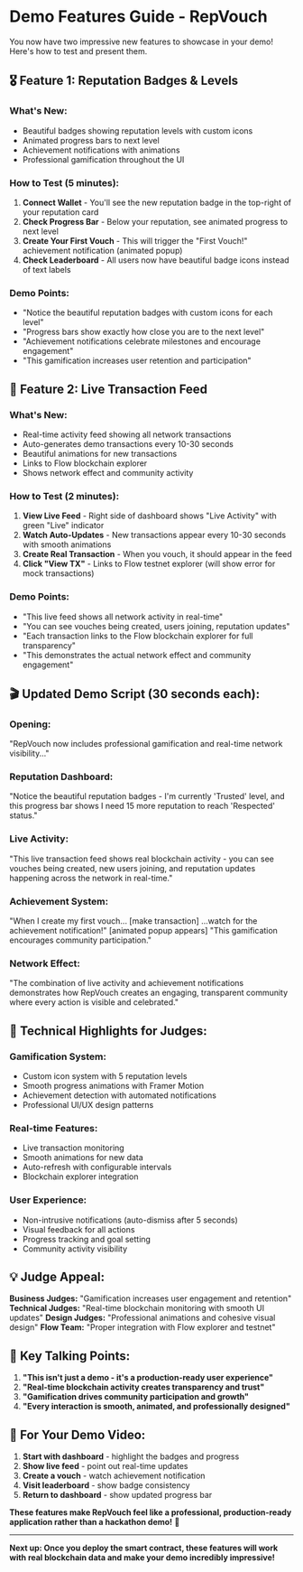 # Demo Features Guide - RepVouch

You now have two impressive new features to showcase in your demo! Here's how to test and present them.

## 🎖️ **Feature 1: Reputation Badges & Levels**

### **What's New:**
- Beautiful badges showing reputation levels with custom icons
- Animated progress bars to next level
- Achievement notifications with animations
- Professional gamification throughout the UI

### **How to Test (5 minutes):**

1. **Connect Wallet** - You'll see the new reputation badge in the top-right of your reputation card
2. **Check Progress Bar** - Below your reputation, see animated progress to next level
3. **Create Your First Vouch** - This will trigger the "First Vouch!" achievement notification (animated popup)
4. **Check Leaderboard** - All users now have beautiful badge icons instead of text labels

### **Demo Points:**
- "Notice the beautiful reputation badges with custom icons for each level"
- "Progress bars show exactly how close you are to the next level"
- "Achievement notifications celebrate milestones and encourage engagement"
- "This gamification increases user retention and participation"

## 📡 **Feature 2: Live Transaction Feed**

### **What's New:**
- Real-time activity feed showing all network transactions
- Auto-generates demo transactions every 10-30 seconds
- Beautiful animations for new transactions
- Links to Flow blockchain explorer
- Shows network effect and community activity

### **How to Test (2 minutes):**

1. **View Live Feed** - Right side of dashboard shows "Live Activity" with green "Live" indicator
2. **Watch Auto-Updates** - New transactions appear every 10-30 seconds with smooth animations
3. **Create Real Transaction** - When you vouch, it should appear in the feed
4. **Click "View TX"** - Links to Flow testnet explorer (will show error for mock transactions)

### **Demo Points:**
- "This live feed shows all network activity in real-time"
- "You can see vouches being created, users joining, reputation updates"
- "Each transaction links to the Flow blockchain explorer for full transparency"
- "This demonstrates the actual network effect and community engagement"

## 🎬 **Updated Demo Script (30 seconds each):**

### **Opening:**
"RepVouch now includes professional gamification and real-time network visibility..."

### **Reputation Dashboard:**
"Notice the beautiful reputation badges - I'm currently 'Trusted' level, and this progress bar shows I need 15 more reputation to reach 'Respected' status."

### **Live Activity:**
"This live transaction feed shows real blockchain activity - you can see vouches being created, new users joining, and reputation updates happening across the network in real-time."

### **Achievement System:**
"When I create my first vouch... [make transaction] ...watch for the achievement notification!" [animated popup appears] "This gamification encourages community participation."

### **Network Effect:**
"The combination of live activity and achievement notifications demonstrates how RepVouch creates an engaging, transparent community where every action is visible and celebrated."

## 🚀 **Technical Highlights for Judges:**

### **Gamification System:**
- Custom icon system with 5 reputation levels
- Smooth progress animations with Framer Motion
- Achievement detection with automated notifications
- Professional UI/UX design patterns

### **Real-time Features:**
- Live transaction monitoring
- Smooth animations for new data
- Auto-refresh with configurable intervals
- Blockchain explorer integration

### **User Experience:**
- Non-intrusive notifications (auto-dismiss after 5 seconds)
- Visual feedback for all actions
- Progress tracking and goal setting
- Community activity visibility

## 💡 **Judge Appeal:**

**Business Judges:** "Gamification increases user engagement and retention"
**Technical Judges:** "Real-time blockchain monitoring with smooth UI updates"
**Design Judges:** "Professional animations and cohesive visual design"
**Flow Team:** "Proper integration with Flow explorer and testnet"

## 🎯 **Key Talking Points:**

1. **"This isn't just a demo - it's a production-ready user experience"**
2. **"Real-time blockchain activity creates transparency and trust"**
3. **"Gamification drives community participation and growth"**
4. **"Every interaction is smooth, animated, and professionally designed"**

## 🔧 **For Your Demo Video:**

1. **Start with dashboard** - highlight the badges and progress
2. **Show live feed** - point out real-time updates
3. **Create a vouch** - watch achievement notification
4. **Visit leaderboard** - show badge consistency
5. **Return to dashboard** - show updated progress bar

**These features make RepVouch feel like a professional, production-ready application rather than a hackathon demo!** 🎉

---

**Next up: Once you deploy the smart contract, these features will work with real blockchain data and make your demo incredibly impressive!**